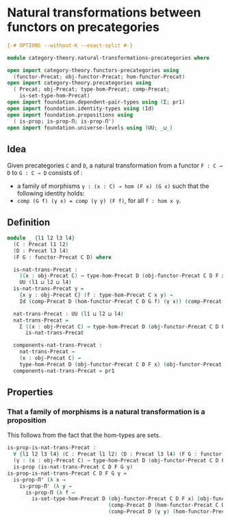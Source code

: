 # Natural transformations between functors on precategories

```agda
{-# OPTIONS --without-K --exact-split #-}

module category-theory.natural-transformations-precategories where

open import category-theory.functors-precategories using
  (functor-Precat; obj-functor-Precat; hom-functor-Precat)
open import category-theory.precategories using
  ( Precat; obj-Precat; type-hom-Precat; comp-Precat;
    is-set-type-hom-Precat)
open import foundation.dependent-pair-types using (Σ; pr1)
open import foundation.identity-types using (Id)
open import foundation.propositions using
  ( is-prop; is-prop-Π; is-prop-Π')
open import foundation.universe-levels using (UU; _⊔_)
```

## Idea

Given precategories `C` and `D`, a natural transformation from a functor `F : C → D` to `G : C → D` consists of :
- a family of morphisms `γ : (x : C) → hom (F x) (G x)`
such that the following identity holds:
- `comp (G f) (γ x) = comp (γ y) (F f)`, for all `f : hom x y`.

## Definition

```agda
module _ {l1 l2 l3 l4}
  (C : Precat l1 l2)
  (D : Precat l3 l4)
  (F G : functor-Precat C D) where

  is-nat-trans-Precat :
    ((x : obj-Precat C) → type-hom-Precat D (obj-functor-Precat C D F x) (obj-functor-Precat C D G x)) →
    UU (l1 ⊔ l2 ⊔ l4)
  is-nat-trans-Precat γ =
    {x y : obj-Precat C} (f : type-hom-Precat C x y) →
    Id (comp-Precat D (hom-functor-Precat C D G f) (γ x)) (comp-Precat D (γ y) (hom-functor-Precat C D F f))

  nat-trans-Precat : UU (l1 ⊔ l2 ⊔ l4)
  nat-trans-Precat =
    Σ ((x : obj-Precat C) → type-hom-Precat D (obj-functor-Precat C D F x) (obj-functor-Precat C D G x))
      is-nat-trans-Precat

  components-nat-trans-Precat :
    nat-trans-Precat →
    (x : obj-Precat C) →
    type-hom-Precat D (obj-functor-Precat C D F x) (obj-functor-Precat C D G x)
  components-nat-trans-Precat = pr1
```

## Properties

### That a family of morphisms is a natural transformation is a proposition

This follows from the fact that the hom-types are sets.

```agda
is-prop-is-nat-trans-Precat :
  ∀ {l1 l2 l3 l4} (C : Precat l1 l2) (D : Precat l3 l4) (F G : functor-Precat C D) →
  (γ : (x : obj-Precat C) → type-hom-Precat D (obj-functor-Precat C D F x) (obj-functor-Precat C D G x)) →
  is-prop (is-nat-trans-Precat C D F G γ)
is-prop-is-nat-trans-Precat C D F G γ =
  is-prop-Π' (λ x →
    is-prop-Π' (λ y →
      is-prop-Π (λ f →
        is-set-type-hom-Precat D (obj-functor-Precat C D F x) (obj-functor-Precat C D G y)
                                 (comp-Precat D (hom-functor-Precat C D G f) (γ x))
                                 (comp-Precat D (γ y) (hom-functor-Precat C D F f)))))
```
